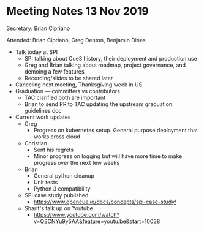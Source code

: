 # Meeting Notes 13 Nov 2019

Secretary: Brian Cipriano

Attended: Brian Cipriano, Greg Denton, Benjamin Dines

- Talk today at SPI
   - SPI talking about Cue3 history, their deployment and production use
   - Greg and Brian talking about roadmap, project governance, and demoing a
     few features
   - Recording/slides to be shared later
- Canceling next meeting, Thanksgiving week in US
- Graduation — committers vs contributors
   - TAC clarified both are important
   - Brian to send PR to TAC updating the upstream graduation guidelines doc
- Current work updates
   - Greg
      - Progress on kubernetes setup. General purpose deployment that works
        cross cloud
   - Christian
      - Sent his regrets
      - Minor progress on logging but will have more time to make progress
        over the next few weeks
   - Brian
      - General python cleanup
      - Unit tests
      - Python 3 compatibility
   - SPI case study published
      - https://www.opencue.io/docs/concepts/spi-case-study/ 
   - Sharif's talk up on Youtube
      - https://www.youtube.com/watch?v=Q3CNYu9y5AA&feature=youtu.be&start=10038 
